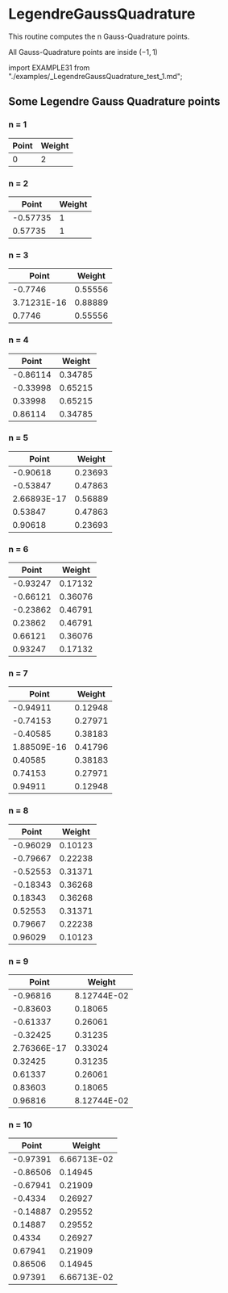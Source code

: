 # LegendreGaussQuadrature

This routine computes the n Gauss-Quadrature points.

All Gauss-Quadrature points are inside $(-1, 1)$

import EXAMPLE31 from "./examples/\_LegendreGaussQuadrature_test_1.md";

<EXAMPLE31 />

## Some Legendre Gauss Quadrature points

### n = 1

| Point | Weight |
| ----- | ------ |
| 0     | 2      |

### n = 2

| Point    | Weight |
| -------- | ------ |
| -0.57735 | 1      |
| 0.57735  | 1      |

### n = 3

| Point       | Weight  |
| ----------- | ------- |
| -0.7746     | 0.55556 |
| 3.71231E-16 | 0.88889 |
| 0.7746      | 0.55556 |

### n = 4

| Point    | Weight  |
| -------- | ------- |
| -0.86114 | 0.34785 |
| -0.33998 | 0.65215 |
| 0.33998  | 0.65215 |
| 0.86114  | 0.34785 |

### n = 5

| Point       | Weight  |
| ----------- | ------- |
| -0.90618    | 0.23693 |
| -0.53847    | 0.47863 |
| 2.66893E-17 | 0.56889 |
| 0.53847     | 0.47863 |
| 0.90618     | 0.23693 |

### n = 6

| Point    | Weight  |
| -------- | ------- |
| -0.93247 | 0.17132 |
| -0.66121 | 0.36076 |
| -0.23862 | 0.46791 |
| 0.23862  | 0.46791 |
| 0.66121  | 0.36076 |
| 0.93247  | 0.17132 |

### n = 7

| Point       | Weight  |
| ----------- | ------- |
| -0.94911    | 0.12948 |
| -0.74153    | 0.27971 |
| -0.40585    | 0.38183 |
| 1.88509E-16 | 0.41796 |
| 0.40585     | 0.38183 |
| 0.74153     | 0.27971 |
| 0.94911     | 0.12948 |

### n = 8

| Point    | Weight  |
| -------- | ------- |
| -0.96029 | 0.10123 |
| -0.79667 | 0.22238 |
| -0.52553 | 0.31371 |
| -0.18343 | 0.36268 |
| 0.18343  | 0.36268 |
| 0.52553  | 0.31371 |
| 0.79667  | 0.22238 |
| 0.96029  | 0.10123 |

### n = 9

| Point       | Weight      |
| ----------- | ----------- |
| -0.96816    | 8.12744E-02 |
| -0.83603    | 0.18065     |
| -0.61337    | 0.26061     |
| -0.32425    | 0.31235     |
| 2.76366E-17 | 0.33024     |
| 0.32425     | 0.31235     |
| 0.61337     | 0.26061     |
| 0.83603     | 0.18065     |
| 0.96816     | 8.12744E-02 |

### n = 10

| Point    | Weight      |
| -------- | ----------- |
| -0.97391 | 6.66713E-02 |
| -0.86506 | 0.14945     |
| -0.67941 | 0.21909     |
| -0.4334  | 0.26927     |
| -0.14887 | 0.29552     |
| 0.14887  | 0.29552     |
| 0.4334   | 0.26927     |
| 0.67941  | 0.21909     |
| 0.86506  | 0.14945     |
| 0.97391  | 6.66713E-02 |
